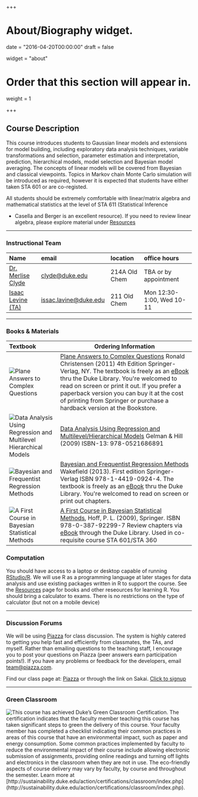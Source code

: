 +++
# About/Biography widget.

date = "2016-04-20T00:00:00"
draft = false

widget = "about"

# Order that this section will appear in.
weight = 1




+++

## Course Description

This course introduces students to Gaussian linear models and
extensions for model building, including exploratory data analysis
techniques, variable transformations and selection, parameter
estimation and interpretation, prediction, hierarchical models, model
selection and Bayesian model averaging. The concepts of linear models
will be covered from Bayesian and classical viewpoints. Topics in
Markov chain Monte Carlo simulation will be introduced as required,
however it is expected that students have either taken STA 601 or are
co-registed.

All students should be extremely comfortable with linear/matrix algebra and
mathematical statistics at the level of STA 611 (Statistical Inference
- Casella and Berger is an excellent resource).  If you need to
review linear algebra, please explore material under  [Resources](#resources)

* * *

### Instructional Team


| Name  | email |  location | office hours |
|:---------------------|:----------------------|:------------|:-----------|
| [Dr. Merlise Clyde ](http://stat.duke.edu/~clyde) | [clyde@duke.edu](mailto:clyde@duke.edu) | 214A Old Chem |TBA or by appointment|
| [Isaac Levine (TA)](http://stat.duke.edu/people/isaac-lavine)|[issac.lavine@duke.edu](mailto:isaac.lavine@duke.edu) | 211 Old Chem | Mon 12:30-1:00, Wed 10-11 |



* * *

### Books & Materials

| Textbook               | Ordering Information  |
|:---------------------- |-----------------------|
|![Plane Answers to Complex Questions](/img/plane.jpg) |  [Plane Answers to Complex Questions](http://getitatduke.library.duke.edu/?sid=sersol&SS_jc=TC0000508493&title=Plane%20Answers%20to%20Complex%20Questions%3A%20The%20Theory%20of%20Linear%20Models) Ronald Christensen (2011) 4th Edition Springer-Verlag, NY.  The textbook is freely as an [eBook](http://getitatduke.library.duke.edu/?sid=sersol&SS_jc=TC0000508493&title=Plane%20Answers%20to%20Complex%20Questions%3A%20The%20Theory%20of%20Linear%20Models) thru the Duke Library. You're welcomed to read on screen or print it out. If you prefer a paperback version you can buy it at the cost of printing from Springer or purchase a hardback version at the Bookstore.|
|![Data Analysis Using Regression and Multilevel Hierarchical Models](/img/GH.bmp) | [Data Analysis Using Regression and  Multilevel/Hierarchical Models](http://www.amazon.com/gp/product/052168689X/ref=as_li_qf_sp_asin_il_tl?ie=UTF8&camp=1789&creative=9325&creativeASIN=052168689X&linkCode=as2&tag=andrsblog0f-20&linkId=PX5B5V6ZPCT2UIYV) Gelman & Hill (2009)  ISBN-13: 978-0521686891  |
|![Bayesian and Frequentist Regression Methods](/img/wakefield.jpg) | [Bayesian and Frequentist Regression Methods](http://getitatduke.library.duke.edu/?sid=sersol&SS_jc=TC0000830666&title=Bayesian%20and%20frequentist%20regression%20methods) Wakefield (2013).  First edition Springer-Verlag  ISBN 978-1-4419-0924-4.  The textbook is freely as an [eBook](http://getitatduke.library.duke.edu/?sid=sersol&SS_jc=TC0000830666&title=Bayesian%20and%20frequentist%20regression%20methods) thru the Duke Library. You're welcomed to read on screen or print out chapters.   |
|![A First Course in Bayesian Statistical Methods](img/hoff.jpg) | [A First Course in Bayesian Statistical Methods](http://getitatduke.library.duke.edu/?sid=sersol&SS_jc=TC0000296463&title=A%20First%20Course%20in%20Bayesian%20Statistical%20Methods), Hoff, P. L.  (2009), Springer.  ISBN 978-0-387-92299-7 Review chapters via [eBook](http://getitatduke.library.duke.edu/?sid=sersol&SS_jc=TC0000296463&title=A%20First%20Course%20in%20Bayesian%20Statistical%20Methods) through the Duke Library. Used in co-requisite course STA 601/STA 360 |

### Computation 
You should have access to a laptop or desktop capable of
  running [RStudio/R](#resources).  We will use R as a programming language
  at later stages for data analysis and use existing packages written
  in R to support the course.  See the [Resources](#resources) page
  for books and other reseources for learning R. You should bring a calculator to exams. There is no  restrictions on the type of calculator (but not on a mobile device)



* * *


### Discussion Forums

We will be using
[Piazza](https://piazza.com/duke/fall2017/sta72101f17/home) for class
discussion. The system is highly catered to getting you help fast and
efficiently from classmates, the TAs, and myself. Rather than emailing
questions to the teaching staff, I encourage you to post your
questions on Piazza (peer answers earn participation points!). If you
have any problems or feedback for the developers, email
team@piazza.com.

Find our class page at:
[Piazza](https://piazza.com/duke/fall2017/sta72101f17/home)  or
through the link on Sakai.    [Click to signup](piazza.com/duke/fall2017/sta72101f17)


* * *

### Green Classroom

<img style="float: left;" src="/img/DukeGreenClassroomCertification-Logo.png">
This course has achieved Duke’s Green Classroom Certification. The certification indicates that the faculty member teaching this course has taken significant steps to green the delivery of this course. Your faculty member has completed a checklist indicating their common practices in areas of this course that have an environmental impact, such as paper and energy consumption. Some common practices implemented by faculty to reduce the environmental impact of their course include allowing electronic submission of assignments, providing online readings and turning off lights and electronics in the classroom when they are not in use. The eco-friendly aspects of course delivery may vary by faculty, by course and throughout the semester. Learn more at [http://sustainability.duke.edu/action/certifications/classroom/index.php](http://sustainability.duke.edu/action/certifications/classroom/index.php).
